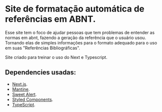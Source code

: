 # Site de formatação automática de referências em ABNT.

Esse site tem o foco de ajudar pessoas que tem problemas de entender as normas em abnt, fazendo a geração da referência que o usuário usou. Tornando elas de simples informações para o formato adequado para o uso em suas "Referências Bibliográficas".

Site criado para treinar o uso do Next e Typescript.

## Dependencies usadas:
  - [Next.js](https://nextjs.org/).
  - [Mantine](https://mantine.dev/).
  - [Sweet Alert](https://sweetalert.js.org/).
  - [Styled Components](https://styled-components.com/).
  - [TypeScript](https://www.typescriptlang.org/).

